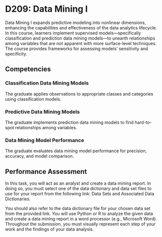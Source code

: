 # D209: Data Mining I
Data Mining I expands predictive modeling into nonlinear dimensions, enhancing the capabilities and effectiveness of the data analytics lifecycle. In this course, learners implement supervised models—specifically classification and prediction data mining models—to unearth relationships among variables that are not apparent with more surface-level techniques. The course provides frameworks for assessing models’ sensitivity and specificity.

## Competencies
### Classification Data Mining Models
The graduate applies observations to appropriate classes and categories using classification models.
### Predictive Data Mining Models
The graduate implements prediction data mining models to find hard-to-spot relationships among variables.
### Data Mining Model Performance
The graduate evaluates data mining model performance for precision, accuracy, and model comparison.

## Performance Assessment
In this task, you will act as an analyst and create a data mining report. In doing so, you must select one of the data dictionary and data set files to use for your report from the following link: Data Sets and Associated Data Dictionaries.

You should also refer to the data dictionary file for your chosen data set from the provided link. You will use Python or R to analyze the given data and create a data mining report in a word processor (e.g., Microsoft Word). Throughout the submission, you must visually represent each step of your work and the findings of your data analysis.
